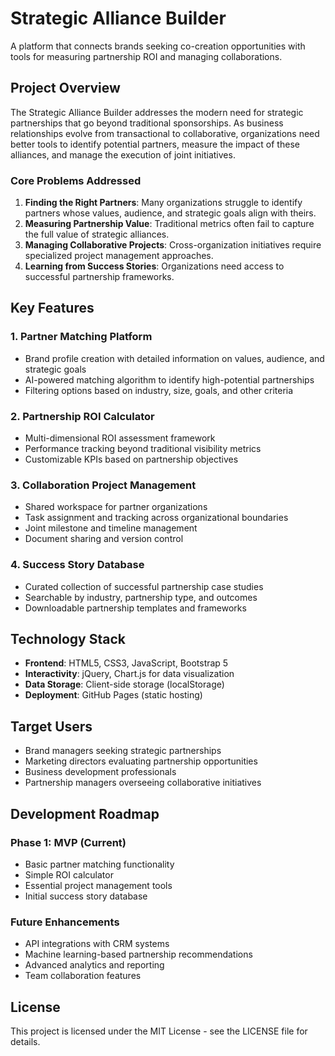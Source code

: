 # Strategic Alliance Builder

A platform that connects brands seeking co-creation opportunities with tools for measuring partnership ROI and managing collaborations.

## Project Overview

The Strategic Alliance Builder addresses the modern need for strategic partnerships that go beyond traditional sponsorships. As business relationships evolve from transactional to collaborative, organizations need better tools to identify potential partners, measure the impact of these alliances, and manage the execution of joint initiatives.

### Core Problems Addressed

1. **Finding the Right Partners**: Many organizations struggle to identify partners whose values, audience, and strategic goals align with theirs.
2. **Measuring Partnership Value**: Traditional metrics often fail to capture the full value of strategic alliances.
3. **Managing Collaborative Projects**: Cross-organization initiatives require specialized project management approaches.
4. **Learning from Success Stories**: Organizations need access to successful partnership frameworks.

## Key Features

### 1. Partner Matching Platform
- Brand profile creation with detailed information on values, audience, and strategic goals
- AI-powered matching algorithm to identify high-potential partnerships
- Filtering options based on industry, size, goals, and other criteria

### 2. Partnership ROI Calculator
- Multi-dimensional ROI assessment framework
- Performance tracking beyond traditional visibility metrics
- Customizable KPIs based on partnership objectives

### 3. Collaboration Project Management
- Shared workspace for partner organizations
- Task assignment and tracking across organizational boundaries
- Joint milestone and timeline management
- Document sharing and version control

### 4. Success Story Database
- Curated collection of successful partnership case studies
- Searchable by industry, partnership type, and outcomes
- Downloadable partnership templates and frameworks

## Technology Stack

- **Frontend**: HTML5, CSS3, JavaScript, Bootstrap 5
- **Interactivity**: jQuery, Chart.js for data visualization
- **Data Storage**: Client-side storage (localStorage)
- **Deployment**: GitHub Pages (static hosting)

## Target Users

- Brand managers seeking strategic partnerships
- Marketing directors evaluating partnership opportunities
- Business development professionals
- Partnership managers overseeing collaborative initiatives

## Development Roadmap

### Phase 1: MVP (Current)
- Basic partner matching functionality
- Simple ROI calculator
- Essential project management tools
- Initial success story database

### Future Enhancements
- API integrations with CRM systems
- Machine learning-based partnership recommendations
- Advanced analytics and reporting
- Team collaboration features

## License

This project is licensed under the MIT License - see the LICENSE file for details.